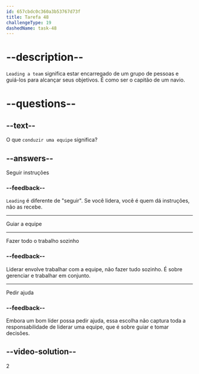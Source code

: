 ```yaml
---
id: 657cbdc0c360a3b53767d73f
title: Tarefa 48
challengeType: 19
dashedName: task-48
---
```


# --description--

`Leading a team` significa estar encarregado de um grupo de pessoas e guiá-los para alcançar seus objetivos. É como ser o capitão de um navio.

# --questions--

## --text--

O que `conduzir uma equipe` significa?

## --answers--

Seguir instruções

### --feedback--

`Leading` é diferente de "seguir". Se você lidera, você é quem dá instruções, não as recebe.

---

Guiar a equipe

---

Fazer todo o trabalho sozinho

### --feedback--

Liderar envolve trabalhar com a equipe, não fazer tudo sozinho. É sobre gerenciar e trabalhar em conjunto.

---

Pedir ajuda

### --feedback--

Embora um bom líder possa pedir ajuda, essa escolha não captura toda a responsabilidade de liderar uma equipe, que é sobre guiar e tomar decisões.

## --video-solution--

2
